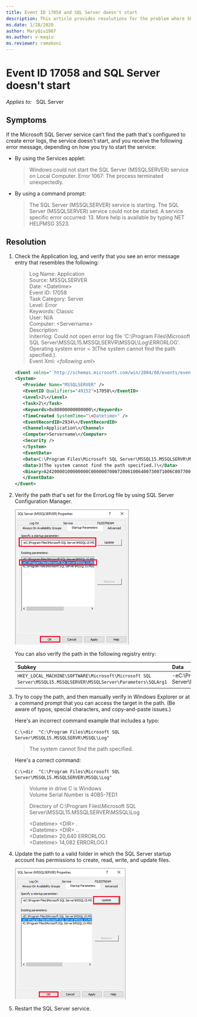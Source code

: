```yaml
---
title: Event ID 17058 and SQL Server doesn't start
description: This article provides resolutions for the problem where SQL Server fails to start and event ID 17058 is logged in the Application event log.
ms.date: 1/28/2020
author: MaryQiu1987
ms.author: v-maqiu
ms.reviewer: ramakoni
---
```

# Event ID 17058 and SQL Server doesn't start

_Applies to:_ &nbsp; SQL Server

## Symptoms

If the Microsoft SQL Server service can’t find the path that's configured to create error logs, the service doesn't start, and you receive  the following error message, depending on how you try to start the service:

- By using the Services applet:

  > Windows could not start the SQL Server (MSSQLSERVER) service on Local Computer.
  > Error 1067: The process terminated unexpectedly.

- By using a command prompt:

    > The SQL Server (MSSQLSERVER) service is starting.
    > The SQL Server (MSSQLSERVER) service could not be started.
    > A service specific error occurred: 13.
    > More help is available by typing NET HELPMSG 3523.

## Resolution

1. Check the Application log, and verify that you see an error message entry that resembles the following:

    > Log Name:      Application  
    > Source:        MSSQLSERVER  
    > Date:          \<Datetime>  
    > Event ID:      17058  
    > Task Category: Server  
    > Level:         Error  
    > Keywords:      Classic  
    > User:          N/A  
    > Computer:      \<Servername>  
    > Description:  
    > initerrlog: Could not open error log file 'C:\Program Files\Microsoft SQL Server\MSSQL15.MSSQLSERVR\MSSQL\Log\ERRORLOG'. Operating system error = 3(The system cannot find the path specified.).  
    > Event Xml: \<*following xml*>

    ```xml
    <Event xmlns="`http://schemas.microsoft.com/win/2004/08/events/event`">  
    <System>  
       <Provider Name="MSSQLSERVER" />  
       <EventID Qualifiers="49152">17058\</EventID>  
       <Level>2\</Level>  
       <Task>2\</Task>  
       <Keywords>0x80000000000000\</Keywords>  
       <TimeCreated SystemTime="\<Datetime>" />  
       <EventRecordID>2934\</EventRecordID>  
       <Channel>Application\</Channel>  
       <Computer>Servername\</Computer>  
       <Security />  
       </System>  
       <EventData>  
       <Data>C:\Program Files\Microsoft SQL Server\MSSQL15.MSSQLSERVR\MSSQL\Log\ERRORLOG\</Data>  
       <Data>3(The system cannot find the path specified.)\</Data>  
       <Binary>A2420000100000000C0000007000720061006400730071006C00770069006E003100000000000000\</Binary>  
       </EventData>  
    </Event>  
    ```

2. Verify the path that's set for the ErrorLog file by using SQL Server Configuration Manager.

   ![Screenshot of checking the path in SQL Server Configuration Manager.](./media/event-id-17058-start-sql-server/verify-path.png)

   You can also verify the path in the following registry entry:

   |Subkey|Data|
   |---|---|
   |`HKEY_LOCAL_MACHINE\SOFTWARE\Microsoft\Microsoft SQL Server\MSSQL15.MSSQLSERVER\MSSQLServer\Parameters\SQLArg1`|-eC:\Program Files\Microsoft SQL Server\MSSQL15.MSSQLSERVR\MSSQL\Log\ERRORLOG|
   |||

3. Try to copy the path, and then manually verify in Windows Explorer or at a command prompt that you can access the target in the path. (Be aware of typos, special characters, and copy-and-paste issues.)

   Here's an incorrect command example that includes a typo:

   ```console
   C:\>dir  "C:\Program Files\Microsoft SQL Server\MSSQL15.MSSQLSERVR\MSSQL\Log"
   ```

   > The system cannot find the path specified.

   Here's a correct command:

   ```console
   C:\>dir  "C:\Program Files\Microsoft SQL Server\MSSQL15.MSSQLSERVER\MSSQL\Log"
   ```

   > Volume in drive C is Windows  
   > Volume Serial Number is 40B5-7ED1  
   >
   > Directory of C:\Program Files\Microsoft SQL Server\MSSQL15.MSSQLSERVER\MSSQL\Log  
   >
   > \<Datetime>    \<DIR>          .  
   > \<Datetime>    \<DIR>          ..  
   > \<Datetime>            20,640 ERRORLOG  
   > \<Datetime>            14,082 ERRORLOG.1

4. Update the path to a valid folder in which the SQL Server startup account has permissions to create, read, write, and update files.

   ![Screenshot of updating the path.](./media/event-id-17058-start-sql-server/update-path.png)

5. Restart the SQL Server service.

